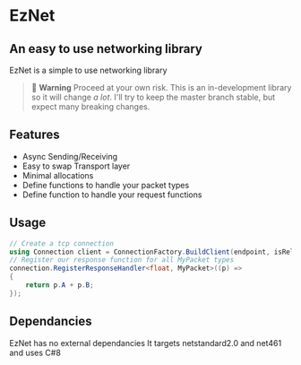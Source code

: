 # EzNet
## An easy to use networking library

EzNet is a simple to use networking library 

> 🚧 **Warning** Proceed at your own risk. This is an in-development library so it will change _a lot_. I'll try to keep the master branch stable, but expect many breaking changes.

## Features

- Async Sending/Receiving
- Easy to swap Transport layer
- Minimal allocations
- Define functions to handle your packet types
- Define function to handle your request functions

## Usage

```cs
// Create a tcp connection
using Connection client = ConnectionFactory.BuildClient(endpoint, isReliable);
// Register our response function for all MyPacket types
connection.RegisterResponseHandler<float, MyPacket>((p) => 
{
    return p.A + p.B;
});
```

## Dependancies

EzNet has no external dependancies
It targets netstandard2.0 and net461 and uses C#8
